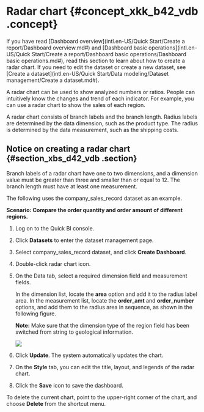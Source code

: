 # Radar chart {#concept_xkk_b42_vdb .concept}

If you have read [Dashboard overview](intl.en-US/Quick Start/Create a report/Dashboard overview.md#) and [Dashboard basic operations](intl.en-US/Quick Start/Create a report/Dashboard basic operations/Dashboard basic operations.md#), read this section to learn about how to create a radar chart. If you need to edit the dataset or create a new dataset, see [Create a dataset](intl.en-US/Quick Start/Data modeling/Dataset management/Create a dataset.md#).

A radar chart can be used to show analyzed numbers or ratios. People can intuitively know the changes and trend of each indicator. For example, you can use a radar chart to show the sales of each region.

A radar chart consists of branch labels and the branch length. Radius labels are determined by the data dimension, such as the product type. The radius is determined by the data measurement, such as the shipping costs.

## Notice on creating a radar chart {#section_xbs_d42_vdb .section}

Branch labels of a radar chart have one to two dimensions, and a dimension value must be greater than three and smaller than or equal to 12. The branch length must have at least one measurement.

The following uses the company\_sales\_record dataset as an example.

**Scenario: Compare the order quantity and order amount of different regions.**

1.  Log on to the Quick BI console.
2.  Click **Datasets** to enter the dataset management page.
3.  Select company\_sales\_record dataset, and click **Create Dashboard**.
4.  Double-click radar chart icon.
5.  On the Data tab, select a required dimension field and measurement fields.

    In the dimension list, locate the **area** option and add it to the radius label area. In the measurement list, locate the **order\_amt** and **order\_number** options, and add them to the radius area in sequence, as shown in the following figure.

    **Note:** Make sure that the dimension type of the region field has been switched from string to geological information.

    ![](http://static-aliyun-doc.oss-cn-hangzhou.aliyuncs.com/assets/img/9133/1744_en-US.png)

6.  Click **Update**. The system automatically updates the chart.
7.  On the **Style** tab, you can edit the title, layout, and legends of the radar chart.
8.  Click the **Save** icon to save the dashboard.

To delete the current chart, point to the upper-right corner of the chart, and choose **Delete** from the shortcut menu.


